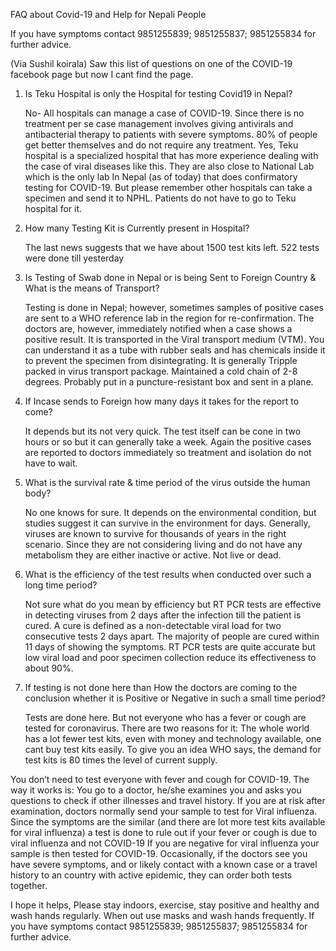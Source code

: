 FAQ about Covid-19 and Help for Nepali People

If you have symptoms contact 9851255839; 9851255837; 9851255834 for further advice.

(Via Sushil koirala) Saw this list of questions on one of the COVID-19 facebook page but now I cant find the page. 

1. Is Teku Hospital is only the Hospital for testing Covid19 in Nepal?

    No- All hospitals can manage a case of COVID-19. Since there is no treatment per se case management involves giving antivirals and antibacterial therapy to patients with severe symptoms. 80% of people get better themselves and do not require any treatment.
    Yes, Teku hospital is a specialized hospital that has more experience dealing with the case of viral diseases like this. They are also close to National Lab which is the only lab In Nepal (as of today) that does confirmatory testing for COVID-19. But please remember other hospitals can take a specimen and send it to NPHL. Patients do not have to go to Teku hospital for it.

2. How many Testing Kit is Currently present in Hospital?

    The last news suggests that we have about 1500 test kits left. 522 tests were done till yesterday

3. Is Testing of Swab done in Nepal or is being Sent to Foreign Country & What is the means of Transport?

    Testing is done in Nepal; however, sometimes samples of positive cases are sent to a WHO reference lab in the region for re-confirmation. The doctors are, however, immediately notified when a case shows a positive result. It is transported in the Viral transport medium (VTM). You can understand it as a tube with rubber seals and has chemicals inside it to prevent the specimen from disintegrating. It is generally Tripple packed in virus transport package. Maintained a cold chain of 2-8 degrees. Probably put in a puncture-resistant box and sent in a plane.

4. If Incase sends to Foreign how many days it takes for the report to come?
    
    It depends but its not very quick. The test itself can be cone in two hours or so but it can generally take a week. Again the positive cases are reported to doctors immediately so treatment and isolation do not have to wait.

5. What is the survival rate & time period of the virus outside the human body?
    
    No one knows for sure. It depends on the environmental condition, but studies suggest it can survive in the environment for days. Generally, viruses are known to survive for thousands of years in the right scenario. Since they are not considering living and do not have any metabolism they are either inactive or active. Not live or dead.

6. What is the efficiency of the test results when conducted over such a long time period?
    
    Not sure what do you mean by efficiency but RT PCR tests are effective in detecting viruses from 2 days after the infection till the patient is cured. A cure is defined as a non-detectable viral load for two consecutive tests 2 days apart. The majority of people are cured within 11 days of showing the symptoms. RT PCR tests are quite accurate but low viral load and poor specimen collection reduce its effectiveness to about 90%.

7. If testing is not done here than How the doctors are coming to the conclusion whether it is 
Positive or Negative in such a small time period?

    Tests are done here. But not everyone who has a fever or cough are tested for coronavirus. There are two reasons for it:
    The whole world has a lot fewer test kits, even with money and technology available, one cant buy test kits easily. To give you an idea WHO says, the demand for test kits is 80 times the level of current supply.

You don’t need to test everyone with fever and cough for COVID-19. The way it works is:
You go to a doctor, he/she examines you and asks you questions to check if other illnesses and travel history.
If you are at risk after examination, doctors normally send your sample to test for Viral influenza. Since the symptoms are the similar (and there are lot more test kits available for viral influenza) a test is done to rule out if your fever or cough is due to viral influenza and not COVID-19
If you are negative for viral influenza your sample is then tested for COVID-19.
Occasionally, if the doctors see you have severe symptoms, and or likely contact with a known case or a travel history to an country with active epidemic, they can order both tests together.

I hope it helps, Please stay indoors, exercise, stay positive and healthy and wash hands regularly. When out use masks and wash hands frequently. If you have symptoms contact 9851255839; 9851255837; 9851255834 for further advice.